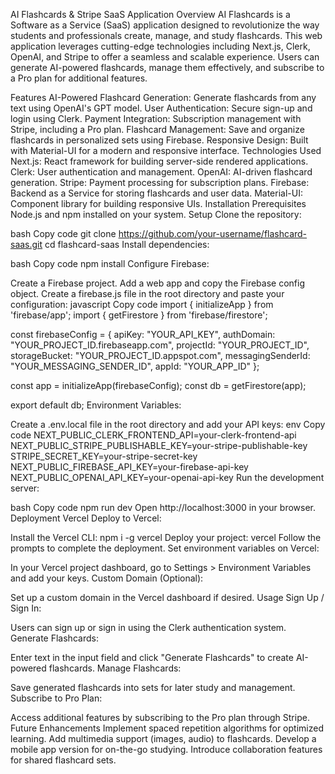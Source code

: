 AI Flashcards & Stripe SaaS Application
Overview
AI Flashcards is a Software as a Service (SaaS) application designed to revolutionize the way students and professionals create, manage, and study flashcards. This web application leverages cutting-edge technologies including Next.js, Clerk, OpenAI, and Stripe to offer a seamless and scalable experience. Users can generate AI-powered flashcards, manage them effectively, and subscribe to a Pro plan for additional features.

Features
AI-Powered Flashcard Generation: Generate flashcards from any text using OpenAI's GPT model.
User Authentication: Secure sign-up and login using Clerk.
Payment Integration: Subscription management with Stripe, including a Pro plan.
Flashcard Management: Save and organize flashcards in personalized sets using Firebase.
Responsive Design: Built with Material-UI for a modern and responsive interface.
Technologies Used
Next.js: React framework for building server-side rendered applications.
Clerk: User authentication and management.
OpenAI: AI-driven flashcard generation.
Stripe: Payment processing for subscription plans.
Firebase: Backend as a Service for storing flashcards and user data.
Material-UI: Component library for building responsive UIs.
Installation
Prerequisites
Node.js and npm installed on your system.
Setup
Clone the repository:

bash
Copy code
git clone https://github.com/your-username/flashcard-saas.git
cd flashcard-saas
Install dependencies:

bash
Copy code
npm install
Configure Firebase:

Create a Firebase project.
Add a web app and copy the Firebase config object.
Create a firebase.js file in the root directory and paste your configuration:
javascript
Copy code
import { initializeApp } from 'firebase/app';
import { getFirestore } from 'firebase/firestore';

const firebaseConfig = {
  apiKey: "YOUR_API_KEY",
  authDomain: "YOUR_PROJECT_ID.firebaseapp.com",
  projectId: "YOUR_PROJECT_ID",
  storageBucket: "YOUR_PROJECT_ID.appspot.com",
  messagingSenderId: "YOUR_MESSAGING_SENDER_ID",
  appId: "YOUR_APP_ID"
};

const app = initializeApp(firebaseConfig);
const db = getFirestore(app);

export default db;
Environment Variables:

Create a .env.local file in the root directory and add your API keys:
env
Copy code
NEXT_PUBLIC_CLERK_FRONTEND_API=your-clerk-frontend-api
NEXT_PUBLIC_STRIPE_PUBLISHABLE_KEY=your-stripe-publishable-key
STRIPE_SECRET_KEY=your-stripe-secret-key
NEXT_PUBLIC_FIREBASE_API_KEY=your-firebase-api-key
NEXT_PUBLIC_OPENAI_API_KEY=your-openai-api-key
Run the development server:

bash
Copy code
npm run dev
Open http://localhost:3000 in your browser.
Deployment
Vercel
Deploy to Vercel:

Install the Vercel CLI: npm i -g vercel
Deploy your project: vercel
Follow the prompts to complete the deployment.
Set environment variables on Vercel:

In your Vercel project dashboard, go to Settings > Environment Variables and add your keys.
Custom Domain (Optional):

Set up a custom domain in the Vercel dashboard if desired.
Usage
Sign Up / Sign In:

Users can sign up or sign in using the Clerk authentication system.
Generate Flashcards:

Enter text in the input field and click "Generate Flashcards" to create AI-powered flashcards.
Manage Flashcards:

Save generated flashcards into sets for later study and management.
Subscribe to Pro Plan:

Access additional features by subscribing to the Pro plan through Stripe.
Future Enhancements
Implement spaced repetition algorithms for optimized learning.
Add multimedia support (images, audio) to flashcards.
Develop a mobile app version for on-the-go studying.
Introduce collaboration features for shared flashcard sets.
